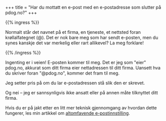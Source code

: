 +++
title = "Har du mottatt en e-post med en e-postadresse som slutter på pdog.no?"
+++

{{% ingress %}}

Normalt står det navnet på et firma, en tjeneste, et nettsted foran krøllalfategnet (@). Det er nok
bare meg som har sendt e-posten, men du synes kanskje det var merkelig eller rart allikevel? La meg
forklare!

{{% /ingress %}}

Ingenting er i veien! E-posten kommer til meg. Det er jeg som "eier" pdog.no, akkurat som ditt
firma eier nettadressen til ditt firma. Uansett hva du skriver foran "@pdog.no", kommer det fram
til meg.

Jeg setter pris på om du lar e-postadressen stå slik den er skrevet.

Og nei – jeg er sannsynligvis ikke ansatt eller på annen måte tilknyttet ditt firma.

Hvis du er på jakt etter en litt mer teknisk gjennomgang av hvordan dette fungerer, les min
artikkel om [altomfavende e-postinnstilling](../catchall).
